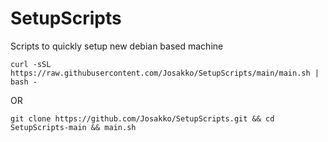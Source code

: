 # SetupScripts
Scripts to quickly setup new debian based machine

    curl -sSL https://raw.githubusercontent.com/Josakko/SetupScripts/main/main.sh | bash -

OR

    git clone https://github.com/Josakko/SetupScripts.git && cd SetupScripts-main && main.sh
